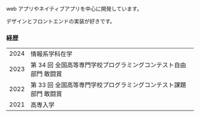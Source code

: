 web アプリやネイティブアプリを中心に開発しています。

デザインとフロントエンドの実装が好きです。

### 経歴

|      |                                                                  |
| ---- | ---------------------------------------------------------------- |
| 2024 | 情報系学科在学                                                   |
| 2023 | 第 34 回 全国高等専門学校プログラミングコンテスト自由部門 敢闘賞 |
| 2022 | 第 33 回 全国高等専門学校プログラミングコンテスト課題部門 敢闘賞 |
| 2021 | 高専入学                                                         |

